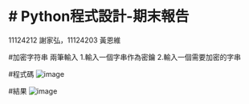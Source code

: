 # # Python程式設計-期末報告
11124212 謝家弘，11124203 黃恩維

#加密字符串
兩筆輸入
1.輸入一個字串作為密鑰
2.輸入一個需要加密的字串

#程式碼
![image](https://github.com/rolocytgh/PyFinal/assets/113405730/f7410321-9580-4aff-9f35-c8888f4ddcc1)


#結果
![image](https://github.com/rolocytgh/PyFinal/assets/113405730/c1920616-b449-4307-bc3a-6d8fd6c7e79d)



